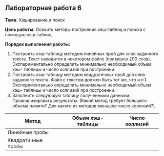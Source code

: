 ## Лабораторная работа 6

**Тема:** Хэширование и поиск

**Цель работы:** Освоить методы построения хэш-таблиц и поиска с помощьюхэш-таблиц.

**Порядок выполнения работы:**

1. Построить хэш-таблицу методом линейных проб для слов заданноготекста. Текст находится в некотором файле (примерно $200$ слов). Экспериментально определить минимально необходимый объем хэш- таблицы и число коллизий при построении.2. Построить хэш-таблицу методом квадратичных проб для слов заданного текста. Файл с текстом должен быть тот же, что и п.1. Экспериментально определить минимально необходимый объем хэш- таблицы и число коллизий при построении.3. Заполнить следующую таблицу полученными данными. Проанализировать результаты. (Какой метод требует большего объема памяти? Для какого из методов меньшее число коллизий?).

Метод | Объем хэш-таблицы | Число коллизий |
----- | ---------------------------- | ---------------------------- |
Линейные пробы | 
Квадратичные пробы|